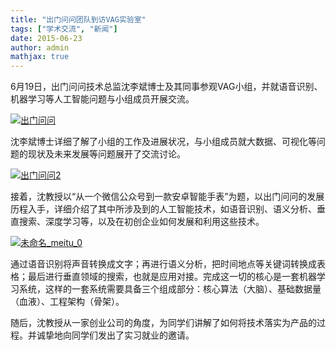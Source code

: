 ```yaml
---
title: "出门问问团队到访VAG实验室"
tags: ["学术交流", "新闻"]
date: 2015-06-23
author: admin        
mathjax: true
---
```


6月19日，出门问问技术总监沈李斌博士及其同事参观VAG小组，并就语音识别、机器学习等人工智能问题与小组成员开展交流。

[![出门问问](http://www.cad.zju.edu.cn/home/vagblog/wp-content/uploads/2015/06/QQ%E5%9B%BE%E7%89%8720150623093025_meitu_1.jpg)](http://www.cad.zju.edu.cn/home/vagblog/wp-content/uploads/2015/06/QQ图片20150623093025_meitu_1.jpg)

沈李斌博士详细了解了小组的工作及进展状况，与小组成员就大数据、可视化等问题的现状及未来发展等问题展开了交流讨论。

[![出门问问2](http://www.cad.zju.edu.cn/home/vagblog/wp-content/uploads/2015/06/QQ%E5%9B%BE%E7%89%8720150623093422_meitu_2.jpg)](http://www.cad.zju.edu.cn/home/vagblog/wp-content/uploads/2015/06/QQ图片20150623093422_meitu_2.jpg)

接着，沈教授以“从一个微信公众号到一款安卓智能手表”为题，以出门问问的发展历程入手，详细介绍了其中所涉及到的人工智能技术，如语音识别、语义分析、垂直搜索、深度学习等，以及在初创企业如何发展和利用这些技术。

[![未命名_meitu_0](http://www.cad.zju.edu.cn/home/vagblog/wp-content/uploads/2015/06/%E6%9C%AA%E5%91%BD%E5%90%8D_meitu_0.jpg)](http://www.cad.zju.edu.cn/home/vagblog/wp-content/uploads/2015/06/未命名_meitu_0.jpg)

通过语音识别将声音转换成文字；再进行语义分析，把时间地点等关键词转换成表格；最后进行垂直领域的搜索，也就是应用对接。完成这一切的核心是一套机器学习系统，这样的一套系统需要具备三个组成部分：核心算法（大脑）、基础数据量（血液）、工程架构（骨架）。

随后，沈教授从一家创业公司的角度，为同学们讲解了如何将技术落实为产品的过程。并诚挚地向同学们发出了实习就业的邀请。